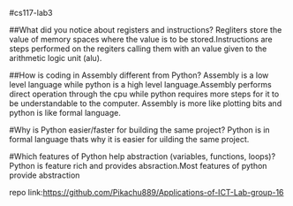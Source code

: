 #cs117-lab3

##What did you notice about registers and instructions?
Regliters store the value of memory spaces where the value is to be stored.Instructions are steps performed on the regiters calling them with an value given to the arithmetic logic unit (alu).

##How is coding in Assembly different from Python?
Assembly is a low level language while python is a high level language.Assembly performs direct operation through the cpu while python requires more steps for it to be understandable to the computer. Assembly is more like plotting bits and python is like formal language.

#Why is Python easier/faster for building the same project?
Python is in formal language thats why it is easier for uilding the same project.

#Which features of Python help abstraction (variables, functions, loops)?
Python is feature rich and provides absraction.Most features of python provide abstraction

repo link:https://github.com/Pikachu889/Applications-of-ICT-Lab-group-16